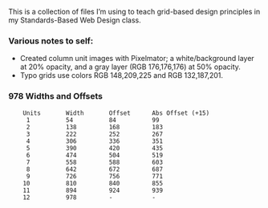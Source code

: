 This is a collection of files I’m using to teach grid-based design principles in my Standards-Based Web Design class.

### Various notes to self:
  * Created column unit images with Pixelmator; a white/background layer at 20% opacity, and a gray layer (RGB 176,176,176) at 50% opacity.
  * Typo grids use colors RGB 148,209,225 and RGB 132,187,201.
  
  
  ### 978 Widths and Offsets
        Units       Width       Offset      Abs Offset (+15)
         1          54          84          99
         2          138         168         183
         3          222         252         267
         4          306         336         351
         5          390         420         435
         6          474         504         519
         7          558         588         603
         8          642         672         687
         9          726         756         771
        10          810         840         855
        11          894         924         939
        12          978         -           -
        

